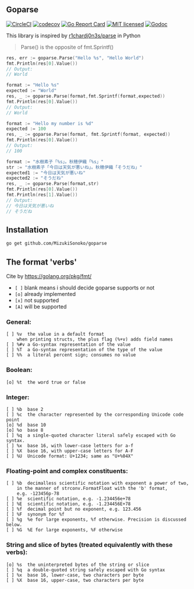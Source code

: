
## Goparse 

[![CircleCI](https://circleci.com/gh/MizukiSonoko/goparse.svg?style=shield)](https://circleci.com/gh/MizukiSonoko/goparse)
[![codecov](https://codecov.io/gh/MizukiSonoko/goparse/branch/master/graph/badge.svg)](https://codecov.io/gh/MizukiSonoko/goparse)
[![Go Report Card](https://goreportcard.com/badge/github.com/MizukiSonoko/goparse)](https://goreportcard.com/report/github.com/MizukiSonoko/goparse)
[![MIT licensed](https://img.shields.io/packagist/l/doctrine/orm.svg)](https://github.com/MizukiSonoko/goparse/blob/master/LICENSE)
[![Godoc](https://godoc.org/github.com/MizukiSonoko/goparse/parse?status.svg)](https://godoc.org/github.com/MizukiSonoko/goparse/parse)
  
  
This library is inspired by [r1chardj0n3s/parse](https://github.com/r1chardj0n3s/parse) in Python

> Parse() is the opposite of fmt.Sprintf()

```go
res, err := goparse.Parse("Hello %s", "Hello World")
fmt.Println(res[0].Value())
// Output:
// World
```

```go
format := "Hello %s"
expected := "World"
res, _ := goparse.Parse(format,fmt.Sprintf(format,expected))
fmt.Println(res[0].Value())
// Output:
// World
```

```go
format := "Hello my number is %d"
expected := 100
res, _ := goparse.Parse(format, fmt.Sprintf(format, expected))
fmt.Println(res[0].Value())
// Output:
// 100
```

```go
format := "水樹素子「%s」。秋穂伊織「%s」"
str := "水樹素子「今日は天気が悪いね」。秋穂伊織「そうだね」"
expected1 := "今日は天気が悪いね"
expected2 := "そうだね"
res, _ := goparse.Parse(format,str)
fmt.Println(res[0].Value())
fmt.Println(res[1].Value())
// Output:
// 今日は天気が悪いね
// そうだね
```

## Installation

```sh
go get github.com/MizukiSonoko/goparse
```

## The format 'verbs'
Cite by https://golang.org/pkg/fmt/

- `[ ]` blank means i should decide goparse supports or not
- `[o]` already implemented
- `[x]` not supported
- `[A]` will be supported

### General:
```
[ ] %v	the value in a default format
	when printing structs, the plus flag (%+v) adds field names
[ ] %#v	a Go-syntax representation of the value
[ ] %T	a Go-syntax representation of the type of the value
[ ] %%	a literal percent sign; consumes no value
```

### Boolean:
```
[o] %t	the word true or false
```

### Integer:
```
[ ] %b	base 2
[ ] %c	the character represented by the corresponding Unicode code point
[o] %d	base 10
[o] %o	base 8
[ ] %q	a single-quoted character literal safely escaped with Go syntax.
[ ] %x	base 16, with lower-case letters for a-f
[ ] %X	base 16, with upper-case letters for A-F
[ ] %U	Unicode format: U+1234; same as "U+%04X"
```

### Floating-point and complex constituents:
```
[ ] %b	decimalless scientific notation with exponent a power of two,
	in the manner of strconv.FormatFloat with the 'b' format,
	e.g. -123456p-78
[ ] %e	scientific notation, e.g. -1.234456e+78
[ ] %E	scientific notation, e.g. -1.234456E+78
[ ] %f	decimal point but no exponent, e.g. 123.456
[ ] %F	synonym for %f
[ ] %g	%e for large exponents, %f otherwise. Precision is discussed below.
[ ] %G	%E for large exponents, %F otherwise
```

### String and slice of bytes (treated equivalently with these verbs):
```
[o] %s	the uninterpreted bytes of the string or slice
[ ] %q	a double-quoted string safely escaped with Go syntax
[ ] %x	base 16, lower-case, two characters per byte
[ ] %X	base 16, upper-case, two characters per byte
```